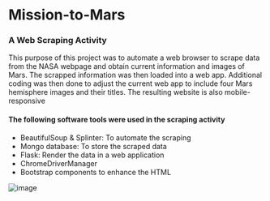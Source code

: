 # Mission-to-Mars
### A Web Scraping Activity

This purpose of this project was to  automate a web browser to scrape data from the NASA webpage and obtain current information and images of Mars. The scrapped information was then loaded into a web app. Additional coding was then done to adjust the current web app to include four Mars hemisphere images and their titles.  The resulting website is also mobile-responsive

#### The following software tools were used in the scraping activity
- BeautifulSoup  & Splinter: To automate the scraping 
- Mongo database: To store the scraped data
- Flask: Render the data in a web application
- ChromeDriverManager
- Bootstrap components to enhance the HTML 

![image](https://user-images.githubusercontent.com/90416094/146657517-b90b6fb2-35ab-4c90-8108-79fcb66820ce.png)


